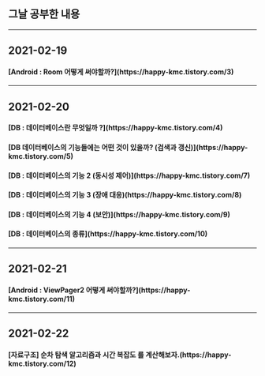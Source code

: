 ## 그날 공부한 내용 

---
## 2021-02-19
<h4>[Android : Room 어떻게 써야할까?](https://happy-kmc.tistory.com/3)</h4>

---
## 2021-02-20
<h4>[DB : 데이터베이스란 무엇일까 ?](https://happy-kmc.tistory.com/4)</h4>
<h4>[DB 데이터베이스의 기능들에는 어떤 것이 있을까? (검색과 갱신)](https://happy-kmc.tistory.com/5)</h4>
<h4>[DB : 데이터베이스의 기능 2 (동시성 제어)](https://happy-kmc.tistory.com/7)</h4>
<h4>[DB : 데이터베이스의 기능 3 (장애 대응)(https://happy-kmc.tistory.com/8)</h4>
<h4>[DB : 데이터베이스의 기능 4 (보안)](https://happy-kmc.tistory.com/9)</h4>
<h4>[DB : 데이터베이스의 종류](https://happy-kmc.tistory.com/10)</h4>

---
## 2021-02-21
<h4>[Android : ViewPager2 어떻게 써야할까?](https://happy-kmc.tistory.com/11)</h4>

---
## 2021-02-22
<h4>[자료구조] 순차 탐색 알고리즘과 시간 복잡도 를 계산해보자.(https://happy-kmc.tistory.com/12)</h4>





